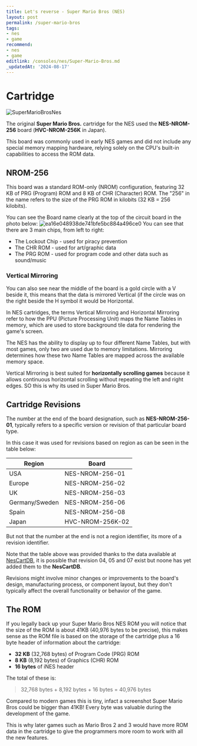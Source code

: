 ```yaml
---
title: Let's reverse - Super Mario Bros (NES)
layout: post
permalink: /super-mario-bros
tags:
- nes
- game
recommend:
- nes
- game
editlink: /consoles/nes/Super-Mario-Bros.md
_updatedAt: '2024-08-17'
---
```


# Cartridge
![SuperMarioBrosNes](https://github.com/user-attachments/assets/ebc2b54b-9e71-451e-88c7-7d11c056e775)

The original **Super Mario Bros.** cartridge for the NES used the **NES-NROM-256** board (**HVC-NROM-256K** in Japan). 

This board was commonly used in early NES games and did not include any special memory mapping hardware, relying solely on the CPU's built-in capabilities to access the ROM data.

## NROM-256
This board was a standard ROM-only (NROM) configuration, featuring 32 KB of PRG (Program) ROM and 8 KB of CHR (Character) ROM. The "256" in the name refers to the size of the PRG ROM in kilobits (32 KB = 256 kilobits).

You can see the Board name clearly at the top of the circuit board in the photo below:
![ea16e048938de741bfe5bc884a496ce0](https://github.com/user-attachments/assets/0b0facc7-be4f-4bf4-b3fc-593f9701e2c5)
You can see that there are 3 main chips, from left to right:
* The Lockout Chip - used for piracy prevention
* The CHR ROM - used for art/graphic data
* The PRG ROM - used for program code and other data such as sound/music

### Vertical Mirroring
You can also see near the middle of the board is a gold circle with a V beside it, this means that the data is mirrored Vertical (if the circle was on the right beside the H symbol it would be Horizontal.

In NES cartridges, the terms Vertical Mirroring and Horizontal Mirroring refer to how the PPU (Picture Processing Unit) maps the Name Tables in memory, which are used to store background tile data for rendering the game's screen. 

The NES has the ability to display up to four different Name Tables, but with most games, only two are used due to memory limitations. Mirroring determines how these two Name Tables are mapped across the available memory space.

Vertical Mirroring is best suited for **horizontally scrolling games** because it allows continuous horizontal scrolling without repeating the left and right edges. SO this is why its used in Super Mario Bros.


## Cartridge Revisions
The number at the end of the board designation, such as **NES-NROM-256-01**, typically refers to a specific version or revision of that particular board type. 

In this case it was used for revisions based on region as can be seen in the table below:

Region | Board
---|---
USA | NES-NROM-256-01
Europe | NES-NROM-256-02
UK | NES-NROM-256-03
Germany/Sweden | NES-NROM-256-06
Spain | NES-NROM-256-08
Japan | HVC-NROM-256K-02

But not that the number at the end is not a region identifier, its more of a revision identifier. 

Note that the table above was provided thanks to the data available at [NesCartDB](https://nescartdb.com/search/basic?keywords=super+Mario+bros.&kwtype=game), it is possible that revision 04, 05 and 07 exist but noone has yet added them to the **NesCartDB**.

Revisions might involve minor changes or improvements to the board's design, manufacturing process, or component layout, but they don't typically affect the overall functionality or behavior of the game.

## The ROM
If you legally back up your Super Mario Bros NES ROM you will notice that the size of the ROM is about 41KB (40,976 bytes to be precise), this makes sense as the ROM file is based on the storage of the cartridge plus a 16 byte header of information about the cartridge:
- **32 KB** (32,768 bytes) of Program Code (PRG) ROM
- **8 KB** (8,192 bytes) of Graphics (CHR) ROM
- **16 bytes** of iNES header

The total of these is:

> 32,768 bytes + 8,192 bytes + 16 bytes = 40,976 bytes

Compared to modern games this is tiny, infact a screenshot Super Mario Bros could be bigger than 41KB! Every byte was valuable during the development of the game.

This is why later games such as Mario Bros 2 and 3 would have more ROM data in the cartridge to give the programmers more room to work with all the new features.
